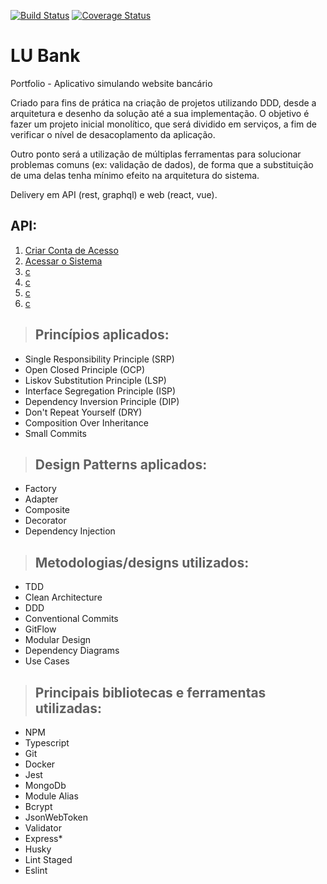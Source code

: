 [![Build Status](https://travis-ci.com/luanpersini/lu-bank.svg?branch=main)](https://travis-ci.com/luanpersini/lu-bank)
[![Coverage Status](https://coveralls.io/repos/github/luanpersini/lu-bank/badge.svg?branch=main)](https://coveralls.io/github/luanpersini/lu-bank?branch=main)

# **LU Bank**

Portfolio - Aplicativo simulando website bancário

Criado para fins de prática na criação de projetos utilizando DDD, desde a arquitetura e desenho da solução até a sua implementação. O objetivo é fazer um projeto inicial monolítico, que será dividido em serviços, a fim de verificar o nível de desacoplamento da aplicação.

Outro ponto será a utilização de múltiplas ferramentas para solucionar problemas comuns (ex: validação de dados), de forma que a substituição de uma delas tenha mínimo efeito na arquitetura do sistema. 

Delivery em API (rest, graphql) e web (react, vue).

## API:

1. [Criar Conta de Acesso](./requirements/signup.md)
1. [Acessar o Sistema](./requirements/login.md)
1. [c](./requirements/a.md)
1. [c](./requirements/a.md)
1. [c](./requirements/a.md)
1. [c](./requirements/a.md)

> ## Princípios aplicados:
* Single Responsibility Principle (SRP)
* Open Closed Principle (OCP)
* Liskov Substitution Principle (LSP)
* Interface Segregation Principle (ISP)
* Dependency Inversion Principle (DIP)
* Don't Repeat Yourself (DRY)
* Composition Over Inheritance
* Small Commits

> ## Design Patterns aplicados:
* Factory
* Adapter
* Composite
* Decorator
* Dependency Injection

> ## Metodologias/designs utilizados:
* TDD
* Clean Architecture
* DDD
* Conventional Commits
* GitFlow
* Modular Design
* Dependency Diagrams
* Use Cases

> ## Principais bibliotecas e ferramentas utilizadas:
* NPM
* Typescript
* Git
* Docker
* Jest
* MongoDb
* Module Alias
* Bcrypt
* JsonWebToken
* Validator
* Express* 
* Husky
* Lint Staged
* Eslint 